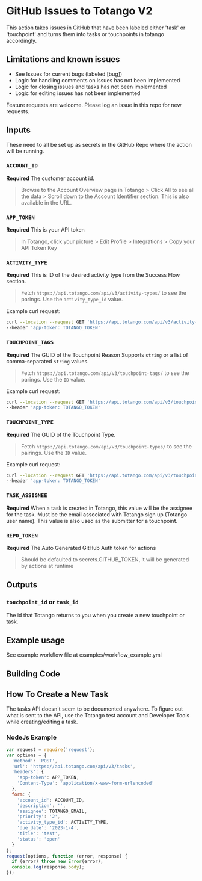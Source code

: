 # GitHub Issues to Totango V2

This action takes issues in GitHub that have been labeled either 'task' or 'touchpoint' and turns them into tasks or touchpoints in totango accordingly.

## Limitations and known issues

* See Issues for current bugs (labeled [bug])
* Logic for handling comments on issues has not been implemented
* Logic for closing issues and tasks has not been implemented
* Logic for editing issues has not been implemented

Feature requests are welcome. Please log an issue in this repo for new requests.

## Inputs

These need to all be set up as secrets in the GitHub Repo where the action will be running.

### `ACCOUNT_ID`

**Required** The customer account id.
> Browse to the Account Overview page in Totango > Click All to see all the data > Scroll down to the Account Identifier section. This is also available in the URL.

### `APP_TOKEN`

**Required** This is your API token
> In Totango, click your picture > Edit Profile > Integrations > Copy your API Token Key

### `ACTIVITY_TYPE`

**Required** This is ID of the desired activity type from the Success Flow section.
> Fetch `https://api.totango.com/api/v3/activity-types/` to see the parings. Use the `activity_type_id` value.

Example curl request:

```sh
curl --location --request GET 'https://api.totango.com/api/v3/activity-types/' \
--header 'app-token: TOTANGO_TOKEN'
```

### `TOUCHPOINT_TAGS`

**Required** The GUID of the Touchpoint Reason
Supports `string` or a list of comma-separated `string` values.

> Fetch `https://api.totango.com/api/v3/touchpoint-tags/` to see the parings. Use the `ID` value.

Example curl request:

```sh
curl --location --request GET 'https://api.totango.com/api/v3/touchpoint-tags/' \
--header 'app-token: TOTANGO_TOKEN'
```

### `TOUCHPOINT_TYPE`

**Required** The GUID of the Touchpoint Type.
> Fetch `https://api.totango.com/api/v3/touchpoint-types/` to see the pairings. Use the `ID` value.

Example curl request:

```sh
curl --location --request GET 'https://api.totango.com/api/v3/touchpoint-types/' \
--header 'app-token: TOTANGO_TOKEN'
```

### `TASK_ASSIGNEE`

**Required** When a task is created in Totango, this value will be the assignee for the task. Must be the email associated with Totango sign up (Totango user name). This value is also used as the submitter for a touchpoint.

### `REPO_TOKEN`

**Required** The Auto Generated GitHub Auth token for actions
> Should be defaulted to secrets.GITHUB_TOKEN, it will be generated by actions at runtime

## Outputs

### `touchpoint_id` or `task_id`

The id that Totango returns to you when you create a new touchpoint or task.

## Example usage

See example workflow file at examples/workflow_example.yml

## Building Code

## How To Create a New Task

The tasks API doesn't seem to be documented anywhere. To figure out what is sent to the API, use the Totango test account and Developer Tools while creating/editing a task.

### NodeJs Example

``` javascript
var request = require('request');
var options = {
  'method': 'POST',
  'url': 'https://api.totango.com/api/v3/tasks',
  'headers': {
    'app-token': APP_TOKEN,
    'Content-Type': 'application/x-www-form-urlencoded'
  },
  form: {
    'account_id': ACCOUNT_ID,
    'description': '',
    'assignee': TOTANGO_EMAIL,
    'priority': '2',
    'activity_type_id': ACTIVITY_TYPE,
    'due_date': '2023-1-4',
    'title': 'test',
    'status': 'open'
  }
};
request(options, function (error, response) {
  if (error) throw new Error(error);
  console.log(response.body);
});
```
